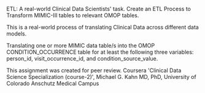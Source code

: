 ETL: A real-world Clinical Data Scientists' task.
Create an ETL Process to Transform MIMIC-III tables to relevant OMOP tables.

This is a real-world process of translating Clinical Data across different data models.

Translating one or more MIMIC data table/s into the OMOP CONDITION_OCCURRENCE table for at least the following three variables: person_id, visit_occurrence_id, and condition_source_value.


This assignment was created for peer review. Coursera 'Clinical Data Science Specialization (course-2)', Michael G. Kahn MD, PhD, University of Colorado Anschutz Medical Campus
